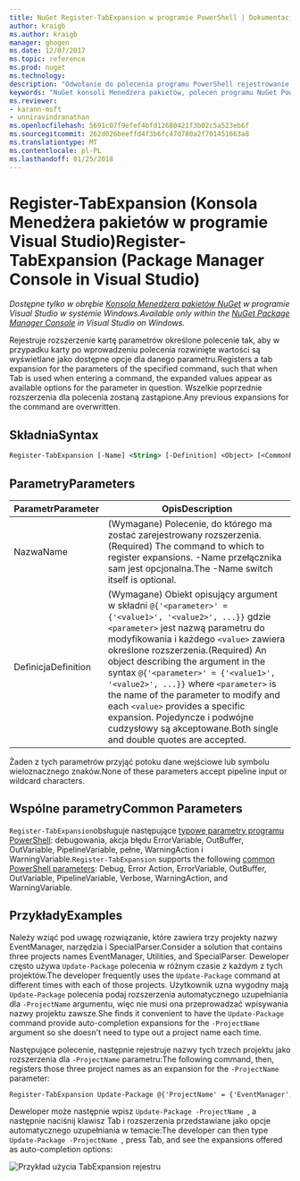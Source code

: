 ```yaml
---
title: NuGet Register-TabExpansion w programie PowerShell | Dokumentacja firmy Microsoft
author: kraigb
ms.author: kraigb
manager: ghogen
ms.date: 12/07/2017
ms.topic: reference
ms.prod: nuget
ms.technology: 
description: "Odwołanie do polecenia programu PowerShell rejestrowanie TabExpansion w konsoli Menedżera pakietów NuGet w programie Visual Studio."
keywords: "NuGet konsoli Menedżera pakietów, poleceń programu NuGet Powershell NuGet w programie PowerShell, TabExpansion rejestru"
ms.reviewer:
- karann-msft
- unniravindranathan
ms.openlocfilehash: 5691c07f9efef4bfd12680421f3b02c5a523eb6f
ms.sourcegitcommit: 262d026beeffd4f3b6fc47d780a2f701451663a8
ms.translationtype: MT
ms.contentlocale: pl-PL
ms.lasthandoff: 01/25/2018
---
```

# <a name="register-tabexpansion-package-manager-console-in-visual-studio"></a><span data-ttu-id="1bb6b-104">Register-TabExpansion (Konsola Menedżera pakietów w programie Visual Studio)</span><span class="sxs-lookup"><span data-stu-id="1bb6b-104">Register-TabExpansion (Package Manager Console in Visual Studio)</span></span>

<span data-ttu-id="1bb6b-105">*Dostępne tylko w obrębie [Konsola Menedżera pakietów NuGet](Package-Manager-Console.md) w programie Visual Studio w systemie Windows.*</span><span class="sxs-lookup"><span data-stu-id="1bb6b-105">*Available only within the [NuGet Package Manager Console](Package-Manager-Console.md) in Visual Studio on Windows.*</span></span>

<span data-ttu-id="1bb6b-106">Rejestruje rozszerzenie kartę parametrów określone polecenie tak, aby w przypadku karty po wprowadzeniu polecenia rozwinięte wartości są wyświetlane jako dostępne opcje dla danego parametru.</span><span class="sxs-lookup"><span data-stu-id="1bb6b-106">Registers a tab expansion for the parameters of the specified command, such that when Tab is used when entering a command, the expanded values appear as available options for the parameter in question.</span></span> <span data-ttu-id="1bb6b-107">Wszelkie poprzednie rozszerzenia dla polecenia zostaną zastąpione.</span><span class="sxs-lookup"><span data-stu-id="1bb6b-107">Any previous expansions for the command are overwritten.</span></span>

## <a name="syntax"></a><span data-ttu-id="1bb6b-108">Składnia</span><span class="sxs-lookup"><span data-stu-id="1bb6b-108">Syntax</span></span>

```ps
Register-TabExpansion [-Name] <String> [-Definition] <Object> [<CommonParameters>]
```

## <a name="parameters"></a><span data-ttu-id="1bb6b-109">Parametry</span><span class="sxs-lookup"><span data-stu-id="1bb6b-109">Parameters</span></span>

| <span data-ttu-id="1bb6b-110">Parametr</span><span class="sxs-lookup"><span data-stu-id="1bb6b-110">Parameter</span></span> | <span data-ttu-id="1bb6b-111">Opis</span><span class="sxs-lookup"><span data-stu-id="1bb6b-111">Description</span></span> |
| --- | --- |
| <span data-ttu-id="1bb6b-112">Nazwa</span><span class="sxs-lookup"><span data-stu-id="1bb6b-112">Name</span></span> | <span data-ttu-id="1bb6b-113">(Wymagane) Polecenie, do którego ma zostać zarejestrowany rozszerzenia.</span><span class="sxs-lookup"><span data-stu-id="1bb6b-113">(Required) The command to which to register expansions.</span></span> <span data-ttu-id="1bb6b-114">-Name przełącznika sam jest opcjonalna.</span><span class="sxs-lookup"><span data-stu-id="1bb6b-114">The -Name switch itself is optional.</span></span> |
| <span data-ttu-id="1bb6b-115">Definicja</span><span class="sxs-lookup"><span data-stu-id="1bb6b-115">Definition</span></span> | <span data-ttu-id="1bb6b-116">(Wymagane) Obiekt opisujący argument w składni `@{'<parameter>' = {'<value1>', '<value2>', ...}}` gdzie `<parameter>` jest nazwą parametru do modyfikowania i każdego `<value>` zawiera określone rozszerzenia.</span><span class="sxs-lookup"><span data-stu-id="1bb6b-116">(Required) An object describing the argument in the syntax `@{'<parameter>' = {'<value1>', '<value2>', ...}}` where `<parameter>` is the name of the parameter to modify and each `<value>` provides a specific expansion.</span></span> <span data-ttu-id="1bb6b-117">Pojedyncze i podwójne cudzysłowy są akceptowane.</span><span class="sxs-lookup"><span data-stu-id="1bb6b-117">Both single and double quotes are accepted.</span></span> |

<span data-ttu-id="1bb6b-118">Żaden z tych parametrów przyjąć potoku dane wejściowe lub symbolu wieloznacznego znaków.</span><span class="sxs-lookup"><span data-stu-id="1bb6b-118">None of these parameters accept pipeline input or wildcard characters.</span></span>

## <a name="common-parameters"></a><span data-ttu-id="1bb6b-119">Wspólne parametry</span><span class="sxs-lookup"><span data-stu-id="1bb6b-119">Common Parameters</span></span>

<span data-ttu-id="1bb6b-120">`Register-TabExpansion`obsługuje następujące [typowe parametry programu PowerShell](http://go.microsoft.com/fwlink/?LinkID=113216): debugowania, akcja błędu ErrorVariable, OutBuffer, OutVariable, PipelineVariable, pełne, WarningAction i WarningVariable.</span><span class="sxs-lookup"><span data-stu-id="1bb6b-120">`Register-TabExpansion` supports the following [common PowerShell parameters](http://go.microsoft.com/fwlink/?LinkID=113216): Debug, Error Action, ErrorVariable, OutBuffer, OutVariable, PipelineVariable, Verbose, WarningAction, and WarningVariable.</span></span>

## <a name="examples"></a><span data-ttu-id="1bb6b-121">Przykłady</span><span class="sxs-lookup"><span data-stu-id="1bb6b-121">Examples</span></span>

<span data-ttu-id="1bb6b-122">Należy wziąć pod uwagę rozwiązanie, które zawiera trzy projekty nazwy EventManager, narzędzia i SpecialParser.</span><span class="sxs-lookup"><span data-stu-id="1bb6b-122">Consider a solution that contains three projects names EventManager, Utilities, and SpecialParser.</span></span> <span data-ttu-id="1bb6b-123">Deweloper często używa `Update-Package` polecenia w różnym czasie z każdym z tych projektów.</span><span class="sxs-lookup"><span data-stu-id="1bb6b-123">The developer frequently uses the `Update-Package` command at different times with each of those projects.</span></span> <span data-ttu-id="1bb6b-124">Użytkownik uzna wygodny mają `Update-Package` polecenia podaj rozszerzenia automatycznego uzupełniania dla `-ProjectName` argumentu, więc nie musi ona przeprowadzać wpisywania nazwy projektu zawsze.</span><span class="sxs-lookup"><span data-stu-id="1bb6b-124">She finds it convenient to have the `Update-Package` command provide auto-completion expansions for the `-ProjectName` argument so she doesn't need to type out a project name each time.</span></span> 

<span data-ttu-id="1bb6b-125">Następujące polecenie, następnie rejestruje nazwy tych trzech projektu jako rozszerzenia dla `-ProjectName` parametru:</span><span class="sxs-lookup"><span data-stu-id="1bb6b-125">The following command, then, registers those three project names as an expansion for the `-ProjectName` parameter:</span></span>

```ps
Register-TabExpansion Update-Package @{'ProjectName' = {'EventManager', 'Utilities', 'SpecialParser'}}    
```

<span data-ttu-id="1bb6b-126">Deweloper może następnie wpisz `Update-Package -ProjectName `, a następnie naciśnij klawisz Tab i rozszerzenia przedstawiane jako opcje automatycznego uzupełniania w temacie:</span><span class="sxs-lookup"><span data-stu-id="1bb6b-126">The developer can then type `Update-Package -ProjectName `, press Tab, and see the expansions offered as auto-completion options:</span></span>

![Przykład użycia TabExpansion rejestru](media/Register-TabExpansion-Example.png)
